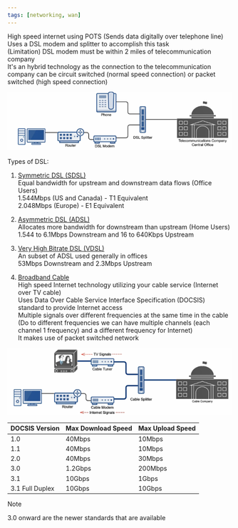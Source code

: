 ```yaml
---
tags: [networking, wan]
---
```


High speed internet using POTS (Sends data digitally over telephone line)  
Uses a DSL modem and splitter to accomplish this task  
(Limitation) DSL modem must be within 2 miles of telecommunication company  
It's an hybrid technology as the connection to the telecommunication company can be circuit switched (normal speed connection) or packet switched (high speed connection)

![DSL Modem|700](../../images/dsl-modem.png)

Types of DSL:

1. <u>Symmetric DSL (SDSL)</u>  
   Equal bandwidth for upstream and downstream data flows (Office Users)  
   1.544Mbps (US and Canada) - T1 Equivalent  
   2.048Mbps (Europe) - E1 Equivalent

2. <u>Asymmetric DSL (ADSL)</u>  
   Allocates more bandwidth for downstream than upstream (Home Users)  
   1.544 to 6.1Mbps Downstream and 16 to 640Kbps Upstream

3. <u>Very High Bitrate DSL (VDSL)</u>  
   An subset of ADSL used generally in offices  
   53Mbps Downstream and 2.3Mbps Upstream

4. <u>Broadband Cable</u>  
   High speed Internet technology utilizing your cable service (Internet over TV cable)  
   Uses Data Over Cable Service Interface Specification (DOCSIS) standard to provide Internet access  
   Multiple signals over different frequencies at the same time in the cable (Do to different frequencies we can have multiple channels (each channel 1 frequency) and a different frequency for Internet)  
   It makes use of packet switched network

![Cable Modem|700](../../images/cable-modem.png)

| DOCSIS Version  | Max Download Speed | Max Upload Speed |
| --------------- | ------------------ | ---------------- |
| 1.0             | 40Mbps             | 10Mbps           |
| 1.1             | 40Mbps             | 10Mbps           |
| 2.0             | 40Mbps             | 30Mbps           |
| 3.0             | 1.2Gbps            | 200Mbps          |
| 3.1             | 10Gbps             | 1Gbps            |
| 3.1 Full Duplex | 10Gbps             | 10Gbps           |

 > [!NOTE]
 > 3.0 onward are the newer standards that are available
